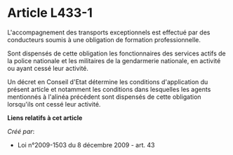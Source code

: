# Article L433-1

L'accompagnement des transports exceptionnels est effectué par des conducteurs soumis à une obligation de formation
professionnelle. 

Sont dispensés de cette obligation les fonctionnaires des services actifs de la police nationale et les militaires de la
gendarmerie nationale, en activité ou ayant cessé leur activité. 

Un décret en Conseil d'Etat détermine les conditions d'application du présent article et notamment les conditions dans
lesquelles les agents mentionnés à l'alinéa précédent sont dispensés de cette obligation lorsqu'ils ont cessé leur activité.

**Liens relatifs à cet article**

_Créé par_:

  - Loi n°2009-1503 du 8 décembre 2009 - art. 43
